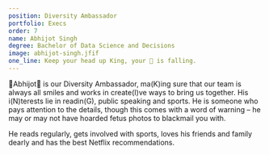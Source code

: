```yaml
---
position: Diversity Ambassador
portfolio: Execs
order: 7
name: Abhijot Singh
degree: Bachelor of Data Science and Decisions
image: abhijot-singh.jfif
one_line: Keep your head up King, your 👑 is falling.
---
```


👑Abhijot👑 is our Diversity Ambassador, ma(K)ing sure that our team is always all smiles and works in create(I)ve ways to bring us together. His i(N)terests lie in readin(G), public speaking and sports. He is someone who pays attention to the details, though this comes with a word of warning – he may or may not have hoarded fetus photos to blackmail you with.

He reads regularly, gets involved with sports, loves his friends and family dearly and has the best Netflix recommendations.

